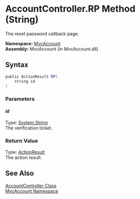 AccountController.RP Method (String)
====================================
The reset password callback page.

**Namespace:** [MvcAccount][1]  
**Assembly:** MvcAccount (in MvcAccount.dll)

Syntax
------

```csharp
public ActionResult RP(
	string id
)
```

### Parameters

#### *id*
Type: [System.String][2]  
The verification ticket.

### Return Value
Type: [ActionResult][3]  
The action result.

See Also
--------
[AccountController Class][4]  
[MvcAccount Namespace][1]  

[1]: ../README.md
[2]: http://msdn2.microsoft.com/en-us/library/s1wwdcbf
[3]: http://msdn2.microsoft.com/en-us/library/dd493064
[4]: README.md